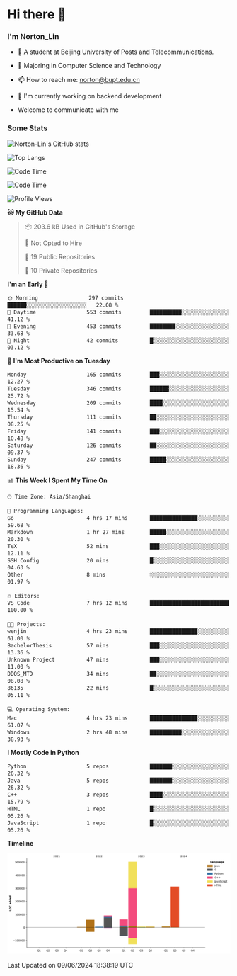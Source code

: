 
# Hi there 👋

### I'm Norton_Lin
- 🏫 A student at Beijing University of Posts and Telecommunications.
- 🌱 Majoring in Computer Science and Technology
- 📫 How to reach me: norton@bupt.edu.cn
- 🌱 I'm currently working on backend development

- Welcome to communicate with me

### Some Stats
![Norton-Lin's GitHub stats](https://github-readme-stats.vercel.app/api?username=Norton-Lin&count_private=true&show_icons=true&theme=radical)

![Top Langs](https://github-readme-stats.vercel.app/api/top-langs/?username=Norton-Lin&langs_count=10&layout=compact)

![Code Time](https://github-readme-stats.vercel.app/api/wakatime?username=Norton_Lin)

<!--START_SECTION:waka-->
![Code Time](http://img.shields.io/badge/Code%20Time-653%20hrs%2035%20mins-blue)

![Profile Views](http://img.shields.io/badge/Profile%20Views-2-blue)

**🐱 My GitHub Data** 

> 📦 203.6 kB Used in GitHub's Storage 
 > 
> 🚫 Not Opted to Hire
 > 
> 📜 19 Public Repositories 
 > 
> 🔑 10 Private Repositories 
 > 
**I'm an Early 🐤** 

```text
🌞 Morning                297 commits         ██████░░░░░░░░░░░░░░░░░░░   22.08 % 
🌆 Daytime                553 commits         ██████████░░░░░░░░░░░░░░░   41.12 % 
🌃 Evening                453 commits         ████████░░░░░░░░░░░░░░░░░   33.68 % 
🌙 Night                  42 commits          █░░░░░░░░░░░░░░░░░░░░░░░░   03.12 % 
```
📅 **I'm Most Productive on Tuesday** 

```text
Monday                   165 commits         ███░░░░░░░░░░░░░░░░░░░░░░   12.27 % 
Tuesday                  346 commits         ██████░░░░░░░░░░░░░░░░░░░   25.72 % 
Wednesday                209 commits         ████░░░░░░░░░░░░░░░░░░░░░   15.54 % 
Thursday                 111 commits         ██░░░░░░░░░░░░░░░░░░░░░░░   08.25 % 
Friday                   141 commits         ███░░░░░░░░░░░░░░░░░░░░░░   10.48 % 
Saturday                 126 commits         ██░░░░░░░░░░░░░░░░░░░░░░░   09.37 % 
Sunday                   247 commits         █████░░░░░░░░░░░░░░░░░░░░   18.36 % 
```


📊 **This Week I Spent My Time On** 

```text
🕑︎ Time Zone: Asia/Shanghai

💬 Programming Languages: 
Go                       4 hrs 17 mins       ███████████████░░░░░░░░░░   59.68 % 
Markdown                 1 hr 27 mins        █████░░░░░░░░░░░░░░░░░░░░   20.30 % 
TeX                      52 mins             ███░░░░░░░░░░░░░░░░░░░░░░   12.11 % 
SSH Config               20 mins             █░░░░░░░░░░░░░░░░░░░░░░░░   04.63 % 
Other                    8 mins              ░░░░░░░░░░░░░░░░░░░░░░░░░   01.97 % 

🔥 Editors: 
VS Code                  7 hrs 12 mins       █████████████████████████   100.00 % 

🐱‍💻 Projects: 
wenjin                   4 hrs 23 mins       ███████████████░░░░░░░░░░   61.00 % 
BachelorThesis           57 mins             ███░░░░░░░░░░░░░░░░░░░░░░   13.36 % 
Unknown Project          47 mins             ███░░░░░░░░░░░░░░░░░░░░░░   11.00 % 
DDOS_MTD                 34 mins             ██░░░░░░░░░░░░░░░░░░░░░░░   08.08 % 
86135                    22 mins             █░░░░░░░░░░░░░░░░░░░░░░░░   05.11 % 

💻 Operating System: 
Mac                      4 hrs 23 mins       ███████████████░░░░░░░░░░   61.07 % 
Windows                  2 hrs 48 mins       ██████████░░░░░░░░░░░░░░░   38.93 % 
```

**I Mostly Code in Python** 

```text
Python                   5 repos             ███████░░░░░░░░░░░░░░░░░░   26.32 % 
Java                     5 repos             ███████░░░░░░░░░░░░░░░░░░   26.32 % 
C++                      3 repos             ████░░░░░░░░░░░░░░░░░░░░░   15.79 % 
HTML                     1 repo              █░░░░░░░░░░░░░░░░░░░░░░░░   05.26 % 
JavaScript               1 repo              █░░░░░░░░░░░░░░░░░░░░░░░░   05.26 % 
```



**Timeline**

![Lines of Code chart](https://raw.githubusercontent.com/Norton-Lin/Norton-Lin/main/assets/bar_graph.png)


 Last Updated on 09/06/2024 18:38:19 UTC
<!--END_SECTION:waka-->
